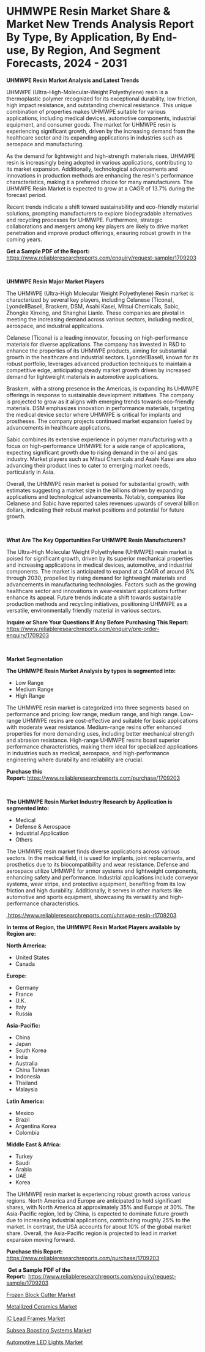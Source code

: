<p><h1>UHMWPE Resin Market Share & Market New Trends Analysis Report By Type, By Application, By End-use, By Region, And Segment Forecasts, 2024 - 2031</h1></p><p><strong>UHMWPE Resin Market Analysis and Latest Trends</strong></p>
<p><p>UHMWPE (Ultra-High-Molecular-Weight Polyethylene) resin is a thermoplastic polymer recognized for its exceptional durability, low friction, high impact resistance, and outstanding chemical resistance. This unique combination of properties makes UHMWPE suitable for various applications, including medical devices, automotive components, industrial equipment, and consumer goods. The market for UHMWPE resin is experiencing significant growth, driven by the increasing demand from the healthcare sector and its expanding applications in industries such as aerospace and manufacturing.</p><p>As the demand for lightweight and high-strength materials rises, UHMWPE resin is increasingly being adopted in various applications, contributing to its market expansion. Additionally, technological advancements and innovations in production methods are enhancing the resin's performance characteristics, making it a preferred choice for many manufacturers. The UHMWPE Resin Market is expected to grow at a CAGR of 13.7% during the forecast period. </p><p>Recent trends indicate a shift toward sustainability and eco-friendly material solutions, prompting manufacturers to explore biodegradable alternatives and recycling processes for UHMWPE. Furthermore, strategic collaborations and mergers among key players are likely to drive market penetration and improve product offerings, ensuring robust growth in the coming years.</p></p>
<p><strong>Get a Sample PDF of the Report:&nbsp;</strong> <a href="https://www.reliableresearchreports.com/enquiry/request-sample/1709203?utm_campaign=1605&utm_medium=2&utm_source=Github&utm_content=ia&utm_term=21102024&utm_id=uhmwpe-resin">https://www.reliableresearchreports.com/enquiry/request-sample/1709203</a></p>
<p>&nbsp;</p>
<p><strong>UHMWPE Resin Major Market Players</strong></p>
<p><p>The UHMWPE (Ultra-High Molecular Weight Polyethylene) Resin market is characterized by several key players, including Celanese (Ticona), LyondellBasell, Braskem, DSM, Asahi Kasei, Mitsui Chemicals, Sabic, Zhongke Xinxing, and Shanghai Lianle. These companies are pivotal in meeting the increasing demand across various sectors, including medical, aerospace, and industrial applications.</p><p>Celanese (Ticona) is a leading innovator, focusing on high-performance materials for diverse applications. The company has invested in R&D to enhance the properties of its UHMWPE products, aiming for substantial growth in the healthcare and industrial sectors. LyondellBasell, known for its robust portfolio, leverages advanced production techniques to maintain a competitive edge, anticipating steady market growth driven by increased demand for lightweight materials in automotive applications.</p><p>Braskem, with a strong presence in the Americas, is expanding its UHMWPE offerings in response to sustainable development initiatives. The company is projected to grow as it aligns with emerging trends towards eco-friendly materials. DSM emphasizes innovation in performance materials, targeting the medical device sector where UHMWPE is critical for implants and prostheses. The company projects continued market expansion fueled by advancements in healthcare applications.</p><p>Sabic combines its extensive experience in polymer manufacturing with a focus on high-performance UHMWPE for a wide range of applications, expecting significant growth due to rising demand in the oil and gas industry. Market players such as Mitsui Chemicals and Asahi Kasei are also advancing their product lines to cater to emerging market needs, particularly in Asia.</p><p>Overall, the UHMWPE resin market is poised for substantial growth, with estimates suggesting a market size in the billions driven by expanding applications and technological advancements. Notably, companies like Celanese and Sabic have reported sales revenues upwards of several billion dollars, indicating their robust market positions and potential for future growth.</p></p>
<p>&nbsp;</p>
<p><strong>What Are The Key Opportunities For UHMWPE Resin Manufacturers?</strong></p>
<p><p>The Ultra-High Molecular Weight Polyethylene (UHMWPE) resin market is poised for significant growth, driven by its superior mechanical properties and increasing applications in medical devices, automotive, and industrial components. The market is anticipated to expand at a CAGR of around 8% through 2030, propelled by rising demand for lightweight materials and advancements in manufacturing technologies. Factors such as the growing healthcare sector and innovations in wear-resistant applications further enhance its appeal. Future trends indicate a shift towards sustainable production methods and recycling initiatives, positioning UHMWPE as a versatile, environmentally friendly material in various sectors.</p></p>
<p><strong>Inquire or Share Your Questions If Any Before Purchasing This Report:</strong> <a href="https://www.reliableresearchreports.com/enquiry/pre-order-enquiry/1709203?utm_campaign=1605&utm_medium=2&utm_source=Github&utm_content=ia&utm_term=21102024&utm_id=uhmwpe-resin">https://www.reliableresearchreports.com/enquiry/pre-order-enquiry/1709203</a></p>
<p>&nbsp;</p>
<p><strong>Market Segmentation</strong></p>
<p><strong>The UHMWPE Resin Market Analysis by types is segmented into:</strong></p>
<p><ul><li>Low Range</li><li>Medium Range</li><li>High Range</li></ul></p>
<p><p>The UHMWPE resin market is categorized into three segments based on performance and pricing: low range, medium range, and high range. Low-range UHMWPE resins are cost-effective and suitable for basic applications with moderate wear resistance. Medium-range resins offer enhanced properties for more demanding uses, including better mechanical strength and abrasion resistance. High-range UHMWPE resins boast superior performance characteristics, making them ideal for specialized applications in industries such as medical, aerospace, and high-performance engineering where durability and reliability are crucial.</p></p>
<p><strong>Purchase this Report:&nbsp;</strong><a href="https://www.reliableresearchreports.com/purchase/1709203?utm_campaign=1605&utm_medium=2&utm_source=Github&utm_content=ia&utm_term=21102024&utm_id=uhmwpe-resin">https://www.reliableresearchreports.com/purchase/1709203</a></p>
<p>&nbsp;</p>
<p><strong>The UHMWPE Resin Market Industry Research by Application is segmented into:</strong></p>
<p><ul><li>Medical</li><li>Defense & Aerospace</li><li>Industrial Application</li><li>Others</li></ul></p>
<p><p>The UHMWPE resin market finds diverse applications across various sectors. In the medical field, it is used for implants, joint replacements, and prosthetics due to its biocompatibility and wear resistance. Defense and aerospace utilize UHMWPE for armor systems and lightweight components, enhancing safety and performance. Industrial applications include conveyor systems, wear strips, and protective equipment, benefiting from its low friction and high durability. Additionally, it serves in other markets like automotive and sports equipment, showcasing its versatility and high-performance characteristics.</p></p>
<p><a href="https://www.reliableresearchreports.com/uhmwpe-resin-r1709203?utm_campaign=1605&utm_medium=2&utm_source=Github&utm_content=ia&utm_term=21102024&utm_id=uhmwpe-resin">&nbsp;https://www.reliableresearchreports.com/uhmwpe-resin-r1709203</a></p>
<p><strong>In terms of Region, the UHMWPE Resin Market Players available by Region are:</strong></p>
<p>
    <p> <strong> North America: </strong>
        <ul>
            <li>United States</li>
            <li>Canada</li>
        </ul>
        </p> 
    <p> <strong> Europe: </strong>
        <ul>
            <li>Germany</li>
            <li>France</li>
            <li>U.K.</li>
            <li>Italy</li>
            <li>Russia</li>
        </ul>
        </p> 
    <p> <strong> Asia-Pacific: </strong>
        <ul>
            <li>China</li>
            <li>Japan</li>
            <li>South Korea</li>
            <li>India</li>
            <li>Australia</li>
            <li>China Taiwan</li>
            <li>Indonesia</li>
            <li>Thailand</li>
            <li>Malaysia</li>
        </ul>
        </p> 
    <p> <strong> Latin America: </strong>
        <ul>
            <li>Mexico</li>
            <li>Brazil</li>
            <li>Argentina Korea</li>
            <li>Colombia</li>
        </ul>
        </p> 
    <p> <strong> Middle East & Africa: </strong>
        <ul>
            <li>Turkey</li>
            <li>Saudi</li>
            <li>Arabia</li>
            <li>UAE</li>
            <li>Korea</li>
        </ul>
    </p>
    </p>
<p><p>The UHMWPE resin market is experiencing robust growth across various regions. North America and Europe are anticipated to hold significant shares, with North America at approximately 35% and Europe at 30%. The Asia-Pacific region, led by China, is expected to dominate future growth due to increasing industrial applications, contributing roughly 25% to the market. In contrast, the USA accounts for about 10% of the global market share. Overall, the Asia-Pacific region is projected to lead in market expansion moving forward.</p></p>
<p><strong>Purchase this Report: </strong><a href="https://www.reliableresearchreports.com/purchase/1709203?utm_campaign=1605&utm_medium=2&utm_source=Github&utm_content=ia&utm_term=21102024&utm_id=uhmwpe-resin">https://www.reliableresearchreports.com/purchase/1709203</a></p>
<p>&nbsp;<strong>Get a Sample PDF of the Report:&nbsp;&nbsp;</strong><a href="https://www.reliableresearchreports.com/enquiry/request-sample/1709203?utm_campaign=1605&utm_medium=2&utm_source=Github&utm_content=ia&utm_term=21102024&utm_id=uhmwpe-resin">https://www.reliableresearchreports.com/enquiry/request-sample/1709203</a></p>
<p><strong></strong></p>
<p><p><a href="https://issuu.com/reportprime-2/docs/frozen-block-cutter-market-size-203_d05a9160b1af83?utm_campaign=1605&utm_medium=2&utm_source=Github&utm_content=ia&utm_term=21102024&utm_id=uhmwpe-resin">Frozen Block Cutter Market</a></p><p><a href="https://www.linkedin.com/pulse/metallized-ceramics-market-industry-trends-forecast-period-5miof?utm_campaign=1605&utm_medium=2&utm_source=Github&utm_content=ia&utm_term=21102024&utm_id=uhmwpe-resin">Metallized Ceramics Market</a></p><p><a href="https://www.linkedin.com/pulse/ic-lead-frames-market-share-size-trends-industry-analysis-report-lvhjf?utm_campaign=1605&utm_medium=2&utm_source=Github&utm_content=ia&utm_term=21102024&utm_id=uhmwpe-resin">IC Lead Frames Market</a></p><p><a href="https://issuu.com/reportprime-2/docs/subsea-boosting-systems-market-size_8de98500d3b403?utm_campaign=1605&utm_medium=2&utm_source=Github&utm_content=ia&utm_term=21102024&utm_id=uhmwpe-resin">Subsea Boosting Systems Market</a></p><p><a href="https://www.linkedin.com/pulse/automotive-led-lights-market-global-insights-sales-trends-2024-viwvf?utm_campaign=1605&utm_medium=2&utm_source=Github&utm_content=ia&utm_term=21102024&utm_id=uhmwpe-resin">Automotive LED Lights Market</a></p></p>